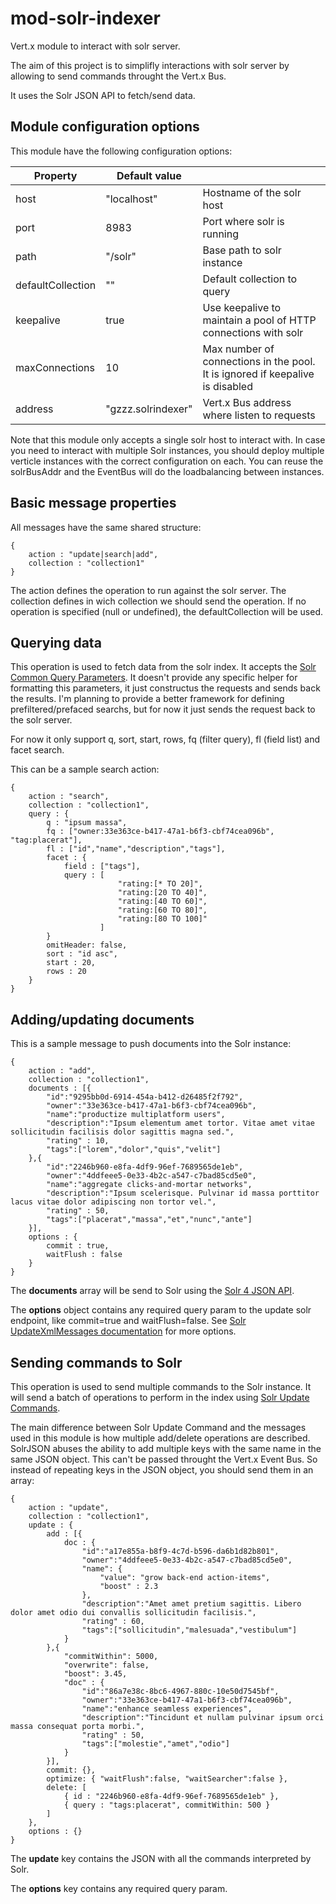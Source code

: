 mod-solr-indexer
================

Vert.x module to interact with solr server.

The aim of this project is to simplifly interactions with solr server by allowing to send commands throught the Vert.x Bus.

It uses the Solr JSON API to fetch/send data.

Module configuration options
----------------------------
This module have the following configuration options:

| Property          | Default value       |                                                                               |
| ----------------- | ------------------- | ----------------------------------------------------------------------------- |
| host              | "localhost"         | Hostname of the solr host                                                     |
| port              | 8983                | Port where solr is running                                                    |
| path              | "/solr"             | Base path to solr instance                                                    |
| defaultCollection | ""                  | Default collection to query                                                   |
| keepalive         | true                | Use keepalive to maintain a pool of HTTP connections with solr                |
| maxConnections    | 10                  | Max number of connections in the pool. It is ignored if keepalive is disabled |
| address           | "gzzz.solrindexer"  | Vert.x Bus address where listen to requests                                   |

Note that this module only accepts a single solr host to interact with. In case you need to interact with multiple Solr instances, you should deploy multiple verticle instances with the correct configuration on each.
You can reuse the solrBusAddr and the EventBus will do the loadbalancing between instances.

Basic message properties
------------------------
All messages have the same shared structure:
```
{
	action : "update|search|add",
	collection : "collection1"
}
```

The action defines the operation to run against the solr server. The collection defines in wich collection we should send the operation.
If no operation is specified (null or undefined), the defaultCollection will be used.

Querying data
-------------
This operation is used to fetch data from the solr index. It accepts the [Solr Common Query Parameters][Solr Common Query Parameters]. It doesn't provide any specific helper for formatting this parameters, it just constructus the requests and sends back the results. I'm planning to provide a better framework for defining prefiltered/prefaced searchs, but for now it just sends the request back to the solr server.

For now it only support q, sort, start, rows, fq (filter query), fl (field list) and facet search.

This can be a sample search action:
```
{
	action : "search",
	collection : "collection1",
	query : {
		q : "ipsum massa",
		fq : ["owner:33e363ce-b417-47a1-b6f3-cbf74cea096b", "tag:placerat"],
		fl : ["id","name","description","tags"],
		facet : {
			field : ["tags"],
			query : [
						"rating:[* TO 20]",
						"rating:[20 TO 40]",
						"rating:[40 TO 60]",
						"rating:[60 TO 80]",
						"rating:[80 TO 100]"
					]
		}
		omitHeader: false,
		sort : "id asc",
		start : 20,
		rows : 20
	}
}
```

Adding/updating documents
-------------------------
This is a sample message to push documents into the Solr instance:
```
{
	action : "add",
	collection : "collection1",
	documents : [{
		"id":"9295bb0d-6914-454a-b412-d26485f2f792",
		"owner":"33e363ce-b417-47a1-b6f3-cbf74cea096b",
		"name":"productize multiplatform users",
		"description":"Ipsum elementum amet tortor. Vitae amet vitae sollicitudin facilisis dolor sagittis magna sed.",
		"rating" : 10,
		"tags":["lorem","dolor","quis","velit"]
	},{
		"id":"2246b960-e8fa-4df9-96ef-7689565de1eb",
		"owner":"4ddfeee5-0e33-4b2c-a547-c7bad85cd5e0",
		"name":"aggregate clicks-and-mortar networks",
		"description":"Ipsum scelerisque. Pulvinar id massa porttitor lacus vitae dolor adipiscing non tortor vel.",
		"rating" : 50,
		"tags":["placerat","massa","et","nunc","ante"]
	}],
	options : {
		commit : true,
		waitFlush : false
	}
}
```
The __documents__ array will be send to Solr using the [Solr 4 JSON API][UpdateJSON Solr4 Example].

The __options__ object contains any required query param to the update solr endpoint, like commit=true and waitFlush=false. See [Solr UpdateXmlMessages documentation][Solr Update Query] for more options.

Sending commands to Solr
------------------------
This operation is used to send multiple commands to the Solr instance. It will send a batch of operations to perform in the index using [Solr Update Commands][UpdateJSON Commands].

The main difference between Solr Update Command and the messages used in this module is how multiple add/delete operations are described. SolrJSON abuses the ability to add multiple keys with the same name in the same JSON object. This can't be passed throught the Vert.x Event Bus. So instead of repeating keys in the JSON object, you should send them in an array:
```
{
	action : "update",
	collection : "collection1",
	update : {
		add : [{
			doc : {
				"id":"a17e855a-b8f9-4c7d-b596-da6b1d82b801",
				"owner":"4ddfeee5-0e33-4b2c-a547-c7bad85cd5e0",
				"name": {
					"value": "grow back-end action-items",
					"boost" : 2.3
				},
				"description":"Amet amet pretium sagittis. Libero dolor amet odio dui convallis sollicitudin facilisis.",
				"rating" : 60,
				"tags":["sollicitudin","malesuada","vestibulum"]
			}
		},{
			"commitWithin": 5000,
			"overwrite": false,
			"boost": 3.45,
			"doc" : {
				"id":"86a7e38c-8bc6-4967-880c-10e50d7545bf",
				"owner":"33e363ce-b417-47a1-b6f3-cbf74cea096b",
				"name":"enhance seamless experiences",
				"description":"Tincidunt et nullam pulvinar ipsum orci massa consequat porta morbi.",
				"rating" : 50,
				"tags":["molestie","amet","odio"]
			}
		}],
		commit: {},
		optimize: { "waitFlush":false, "waitSearcher":false },
		delete: [
			{ id : "2246b960-e8fa-4df9-96ef-7689565de1eb" },
			{ query : "tags:placerat", commitWithin: 500 }
		]
	},
	options : {}
}
```
The __update__ key contains the JSON with all the commands interpreted by Solr.

The __options__ key contains any required query param.

[Solr Common Query Parameters]: https://wiki.apache.org/solr/CommonQueryParameters
[UpdateJSON Solr4 Example]: https://wiki.apache.org/solr/UpdateJSON#Solr_4.0_Example
[Solr Update Query]: https://wiki.apache.org/solr/UpdateXmlMessages#Passing_commit_and_commitWithin_parameters_as_part_of_the_URL
[UpdateJSON Commands]: https://wiki.apache.org/solr/UpdateJSON#Update_Commands